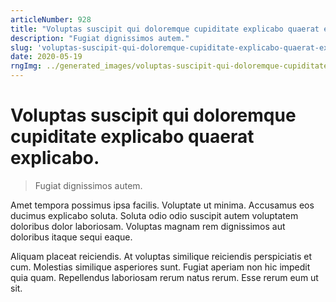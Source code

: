 ```yaml
---
articleNumber: 928
title: "Voluptas suscipit qui doloremque cupiditate explicabo quaerat explicabo."
description: "Fugiat dignissimos autem."
slug: 'voluptas-suscipit-qui-doloremque-cupiditate-explicabo-quaerat-explicabo.'
date: 2020-05-19
rngImg: ../generated_images/voluptas-suscipit-qui-doloremque-cupiditate-explicabo-quaerat-explicabo..jpg
---
```


# Voluptas suscipit qui doloremque cupiditate explicabo quaerat explicabo.

> Fugiat dignissimos autem.

Amet tempora possimus ipsa facilis. Voluptate ut minima. Accusamus eos ducimus explicabo soluta. Soluta odio odio suscipit autem voluptatem doloribus dolor laboriosam. Voluptas magnam rem dignissimos aut doloribus itaque sequi eaque.
 Aliquam placeat reiciendis. At voluptas similique reiciendis perspiciatis et cum. Molestias similique asperiores sunt. Fugiat aperiam non hic impedit quia quam. Repellendus laboriosam rerum natus rerum. Esse rerum eum ut sit.
